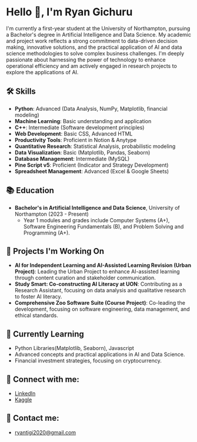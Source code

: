 # Hello 👋, I'm Ryan Gichuru

I'm currently a first-year student at the University of Northampton, pursuing a Bachelor's degree in Artificial Intelligence and Data Science. My academic and project work reflects a strong commitment to data-driven decision making, innovative solutions, and the practical application of AI and data science methodologies to solve complex business challenges. I'm deeply passionate about harnessing the power of technology to enhance operational efficiency and am actively engaged in research projects to explore the applications of AI.

## 🛠 Skills
- **Python**: Advanced (Data Analysis, NumPy, Matplotlib, financial modeling)
- **Machine Learning**: Basic understanding and application
- **C++**: Intermediate (Software development principles)
- **Web Development**: Basic CSS, Advanced HTML
- **Productivity Tools**: Proficient in Notion & Anytype
- **Quantitative Research**: Statistical Analysis, probabilistic modeling
- **Data Visualization**: Basic (Matplotlib, Pandas, Seaborn)
- **Database Management**: Intermediate (MySQL)
- **Pine Script v5**: Proficient (Indicator and Strategy Development)
- **Spreadsheet Management**: Advanced (Excel & Google Sheets)

## 📚 Education
- **Bachelor's in Artificial Intelligence and Data Science**, University of Northampton (2023 - Present)
  - Year 1 modules and grades include Computer Systems (A+), Software Engineering Fundamentals (B), and Problem Solving and Programming (A+).

## 🎯 Projects I'm Working On
- **AI for Independent Learning and AI-Assisted Learning Revision (Urban Project)**: Leading the Urban Project to enhance AI-assisted learning through content curation and stakeholder communication.
- **Study Smart: Co-constructing AI Literacy at UON**: Contributing as a Research Assistant, focusing on data analysis and qualitative research to foster AI literacy.
- **Comprehensive Zoo Software Suite (Course Project)**: Co-leading the development, focusing on software engineering, data management, and ethical standards.

## 🌱 Currently Learning
- Python Libraries(Matplotlib, Seaborn), Javascript
- Advanced concepts and practical applications in AI and Data Science.
- Financial investment strategies, focusing on cryptocurrency.

## 🔗 Connect with me:
- [LinkedIn](https://linkedin.com/in/ryan-gichuru-1bba671a8/)
- [Kaggle](https://www.kaggle.com/ryanmutiga)

## 📧 Contact me:
- ryantigi2020@gmail.com

